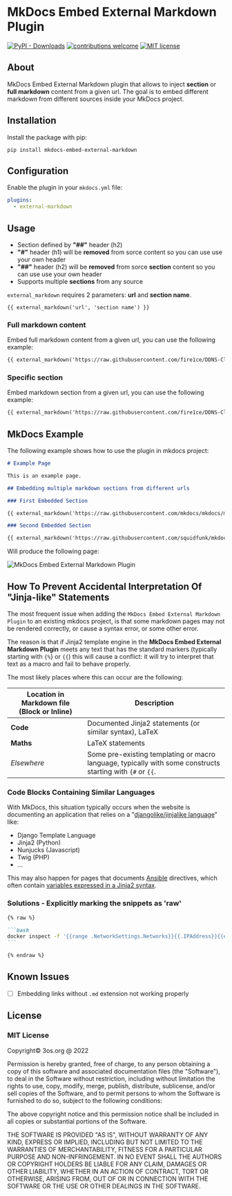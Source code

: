 # MkDocs Embed External Markdown Plugin

[![PyPI - Downloads](https://img.shields.io/pypi/dm/mkdocs-embed-external-markdown)](https://pypi.org/project/mkdocs-embed-external-markdown/)
[![contributions welcome](https://img.shields.io/badge/contributions-welcome-brightgreen.svg?style=flat)](https://github.com/fire1ce/3os.org/tree/master/src)
[![MIT license](https://img.shields.io/badge/License-MIT-blue.svg)](https://mit-license.org/)

## About

MkDocs Embed External Markdown plugin that allows to inject **section** or **full markdown** content from a given url.
The goal is to embed different markdown from different sources inside your MkDocs project.

## Installation

Install the package with pip:

```shell
pip install mkdocs-embed-external-markdown
```

## Configuration

Enable the plugin in your `mkdocs.yml` file:

```yaml
plugins:
  - external-markdown
```

## Usage

- Section defined by **"##"** header (h2)
- **"#"** header (h1) will be **removed** from sorce content so you can use use your own header
- **"##"** header (h2) will be **removed** from sorce **section** content so you can use use your own header
- Supports multiple **sections** from any source

`external_markdown` requires 2 parameters: **url** and **section name**.

```makrdown
{{ external_markdown('url', 'section name') }}
```

### Full markdown content

Embed full markdown content from a given url, you can use the following example:

```markdown
{{ external_markdown('https://raw.githubusercontent.com/fire1ce/DDNS-Cloudflare-Bash/main/README.md', '') }}
```

### Specific section

Embed markdown section from a given url, you can use the following example:

```markdown
{{ external_markdown('https://raw.githubusercontent.com/fire1ce/DDNS-Cloudflare-Bash/main/README.md', 'Installation') }}
```

## MkDocs Example

The following example shows how to use the plugin in mkdocs project:

```markdown
# Example Page

This is an example page.

## Embedding multiple markdown sections from different urls

### First Embedded Section

{{ external_markdown('https://raw.githubusercontent.com/mkdocs/mkdocs/master/README.md', 'Features') }}

### Second Embedded Section

{{ external_markdown('https://raw.githubusercontent.com/squidfunk/mkdocs-material/master/README.md', 'Quick start') }}
```

Will produce the following page:

![MkDocs Embed External Markdown Plugin](https://user-images.githubusercontent.com/16795594/155761254-17b47e65-d27e-438b-a476-15bd04fdc3ec.jpg)

## How To Prevent Accidental Interpretation Of "Jinja-like" Statements

The most frequent issue when adding the `MkDocs Embed External Markdown Plugin` to an existing mkdocs project, is that some markdown pages may not be rendered correctly, or cause a syntax error, or some other error.

The reason is that if Jinja2 template engine in the **MkDocs Embed External Markdown Plugin** meets any text that has the standard markers (typically starting with `{%`} or `{{`) this will cause a conflict: it will try to interpret that text as a macro and fail to behave properly.

The most likely places where this can occur are the following:

| Location in Markdown file (Block or Inline) | Description                                                                                                |
| ------------------------------------------- | ---------------------------------------------------------------------------------------------------------- |
| **Code**                                    | Documented Jinja2 statements (or similar syntax), LaTeX                                                    |
| **Maths**                                   | LaTeX statements                                                                                           |
| _*Elsewhere*_                               | Some pre-existing templating or macro language, typically with some constructs starting with `{#` or `{{`. |

### Code Blocks Containing Similar Languages

With MkDocs, this situation typically occurs when the website
is documenting an application that relies on a
"[djangolike/jinjalike language](https://medium.com/@i5ar/template-languages-a7b362971cbc)" like:

- Django Template Language
- Jinja2 (Python)
- Nunjucks (Javascript)
- Twig (PHP)
- ...

This may also happen for pages that documents
[Ansible](https://ansible-docs.readthedocs.io/zh/stable-2.0/rst/intro.html) directives, which often contain
[variables expressed in a Jinja2 syntax](https://ansible-docs.readthedocs.io/zh/stable-2.0/rst/playbooks_variables.html#using-variables-about-jinja2).

### Solutions - Explicitly marking the snippets as 'raw'

````markdown
{% raw %}

```bash
docker inspect -f '{{range .NetworkSettings.Networks}}{{.IPAddress}}{{end}}' container_name_or_id
```

{% endraw %}
````

## Known Issues

- [ ] Embedding links without `.md` extension not working properly

## License

### MIT License

Copyright© 3os.org @ 2022

Permission is hereby granted, free of charge, to any person obtaining a copy
of this software and associated documentation files (the "Software"), to
deal in the Software without restriction, including without limitation the
rights to use, copy, modify, merge, publish, distribute, sublicense, and/or
sell copies of the Software, and to permit persons to whom the Software is
furnished to do so, subject to the following conditions:

The above copyright notice and this permission notice shall be included in
all copies or substantial portions of the Software.

THE SOFTWARE IS PROVIDED "AS IS", WITHOUT WARRANTY OF ANY KIND, EXPRESS OR
IMPLIED, INCLUDING BUT NOT LIMITED TO THE WARRANTIES OF MERCHANTABILITY,
FITNESS FOR A PARTICULAR PURPOSE AND NON-INFRINGEMENT. IN NO EVENT SHALL THE
AUTHORS OR COPYRIGHT HOLDERS BE LIABLE FOR ANY CLAIM, DAMAGES OR OTHER
LIABILITY, WHETHER IN AN ACTION OF CONTRACT, TORT OR OTHERWISE, ARISING
FROM, OUT OF OR IN CONNECTION WITH THE SOFTWARE OR THE USE OR OTHER DEALINGS
IN THE SOFTWARE.
